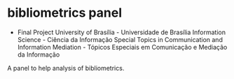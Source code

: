 # bibliometrics panel

- Final Project
University of Brasília - Universidade de Brasília
Information Science - Ciência da Informação
Special Topics in Communication and Information Mediation - Tópicos Especiais em Comunicação e Mediação da Informação



A panel to help analysis of bibliometrics.
